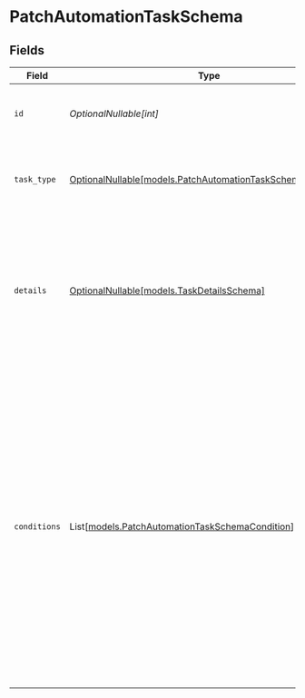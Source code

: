 # PatchAutomationTaskSchema


## Fields

| Field                                                                                                                                                                                                                                                                                      | Type                                                                                                                                                                                                                                                                                       | Required                                                                                                                                                                                                                                                                                   | Description                                                                                                                                                                                                                                                                                | Example                                                                                                                                                                                                                                                                                    |
| ------------------------------------------------------------------------------------------------------------------------------------------------------------------------------------------------------------------------------------------------------------------------------------------ | ------------------------------------------------------------------------------------------------------------------------------------------------------------------------------------------------------------------------------------------------------------------------------------------ | ------------------------------------------------------------------------------------------------------------------------------------------------------------------------------------------------------------------------------------------------------------------------------------------ | ------------------------------------------------------------------------------------------------------------------------------------------------------------------------------------------------------------------------------------------------------------------------------------------ | ------------------------------------------------------------------------------------------------------------------------------------------------------------------------------------------------------------------------------------------------------------------------------------------ |
| `id`                                                                                                                                                                                                                                                                                       | *OptionalNullable[int]*                                                                                                                                                                                                                                                                    | :heavy_minus_sign:                                                                                                                                                                                                                                                                         | Task ID                                                                                                                                                                                                                                                                                    | {<br/>"summary": "Sample ID",<br/>"value": 1<br/>}                                                                                                                                                                                                                                         |
| `task_type`                                                                                                                                                                                                                                                                                | [OptionalNullable[models.PatchAutomationTaskSchemaTaskType]](../models/patchautomationtaskschematasktype.md)                                                                                                                                                                               | :heavy_minus_sign:                                                                                                                                                                                                                                                                         | Task type                                                                                                                                                                                                                                                                                  | {<br/>"summary": "Sample task type",<br/>"value": "run_data_retrieval"<br/>}                                                                                                                                                                                                               |
| `details`                                                                                                                                                                                                                                                                                  | [OptionalNullable[models.TaskDetailsSchema]](../models/taskdetailsschema.md)                                                                                                                                                                                                               | :heavy_minus_sign:                                                                                                                                                                                                                                                                         | Task Details                                                                                                                                                                                                                                                                               | {<br/>"summary": "Sample task details",<br/>"value": [<br/>{<br/>"ds_ids": [<br/>5,<br/>6<br/>]<br/>}<br/>]<br/>}                                                                                                                                                                          |
| `conditions`                                                                                                                                                                                                                                                                               | List[[models.PatchAutomationTaskSchemaCondition](../models/patchautomationtaskschemacondition.md)]                                                                                                                                                                                         | :heavy_minus_sign:                                                                                                                                                                                                                                                                         | Conditions                                                                                                                                                                                                                                                                                 | {<br/>"summary": "Sample conditions",<br/>"value": [<br/>{<br/>"condition_type": "at_specific_time",<br/>"details": {<br/>"frequency": "monthly",<br/>"interval": 1,<br/>"start_at": "2027-08-06 10:56:20Z",<br/>"until": "2028-09-12 10:56:20Z",<br/>"by_week_day": [<br/>"mo"<br/>],<br/>"by_month_day": [<br/>1,<br/>2<br/>],<br/>"start_now": true<br/>}<br/>}<br/>]<br/>} |